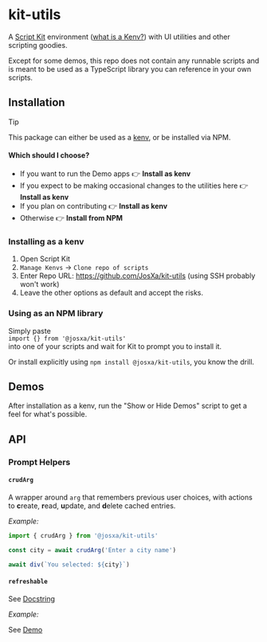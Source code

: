# kit-utils

A [Script Kit](https://scriptkit.com) environment ([what is a Kenv?](https://gist.github.com/BeSpunky/4595a7a783b74802b8cb5301d91efa55)) with UI 
utilities and other scripting goodies.

Except for some demos, this repo does not contain any runnable scripts and is meant to be used as a TypeScript library you
can reference in your own scripts.

## Installation


> [!TIP]
> This package can either be used as a [kenv](https://gist.github.com/BeSpunky/4595a7a783b74802b8cb5301d91efa55), or be 
> installed via NPM. 
> 
> #### Which should I choose?
> - If you want to run the Demo apps 👉 **Install as kenv**
> - If you expect to be making occasional changes to the utilities here 👉 **Install as kenv**
> - If you plan on contributing 👉 **Install as kenv**
> - Otherwise 👉 **Install from NPM**


### Installing as a kenv

1. Open Script Kit
2. `Manage Kenvs` -> `Clone repo of scripts`
3. Enter Repo URL: https://github.com/JosXa/kit-utils (using SSH probably won't work)
4. Leave the other options as default and accept the risks.

### Using as an NPM library

Simply paste\
`import {} from '@josxa/kit-utils'`\
into one of your scripts and wait for Kit to prompt you to install it.

Or install explicitly using `npm install @josxa/kit-utils`, you know the drill.

## Demos

After installation as a kenv, run the "Show or Hide Demos" script to get a feel for what's possible.

## API

### Prompt Helpers

#### `crudArg`

A wrapper around `arg` that remembers previous user choices, with actions to **c**reate, **r**ead, **u**pdate, and **d**elete cached entries.

_Example:_

```ts
import { crudArg } from '@josxa/kit-utils'

const city = await crudArg('Enter a city name')

await div(`You selected: ${city}`)
```

#### `refreshable`

See [Docstring](https://github.com/JosXa/kit-utils/tree/main/src/refreshable.ts#L6-L37)

_Example:_

See [Demo](https://github.com/JosXa/kit-utils/tree/main/scripts/refreshable-demo.ts)

